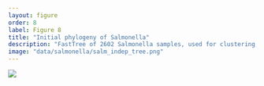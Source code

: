 ```yaml
---
layout: figure
order: 8
label: Figure 8
title: "Initial phylogeny of Salmonella"
description: "FastTree of 2602 Salmonella samples, used for clustering; ASM challenge samples highlighted in yellow"
image: "data/salmonella/salm_indep_tree.png"
---
```

<img src="{{ site.baseurl }}/data/listeria/tree_indep.png">
